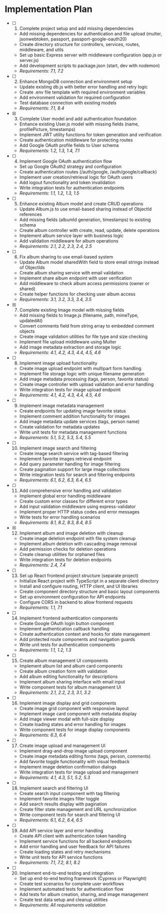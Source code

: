# Implementation Plan

- [ ] 1. Complete project setup and add missing dependencies

  - Add missing dependencies for authentication and file upload (multer, jsonwebtoken, passport, passport-google-oauth20)
  - Create directory structure for controllers, services, routes, middleware, and utils
  - Set up basic Express server with middleware configuration (app.js or server.js)
  - Add development scripts to package.json (start, dev with nodemon)
  - _Requirements: 7.1, 7.2_

- [ ] 2. Enhance MongoDB connection and environment setup

  - Update existing db.js with better error handling and retry logic
  - Create .env file template with required environment variables
  - Add environment validation for required configuration
  - Test database connection with existing models
  - _Requirements: 7.1, 8.4_

- [x] 3. Complete User model and add authentication foundation

  - Enhance existing User.js model with missing fields (name, profilePicture, timestamps)
  - Implement JWT utility functions for token generation and verification
  - Create authentication middleware for protecting routes
  - Add Google OAuth profile fields to User schema
  - _Requirements: 1.2, 1.3, 1.4, 7.1_

- [ ] 4. Implement Google OAuth authentication flow

  - Set up Google OAuth2 strategy and configuration
  - Create authentication routes (/auth/google, /auth/google/callback)
  - Implement user creation/retrieval logic for OAuth users
  - Add logout functionality and token invalidation
  - Write integration tests for authentication endpoints
  - _Requirements: 1.1, 1.2, 1.3, 1.5_

- [ ] 5. Enhance existing Album model and create CRUD operations

  - Update Album.js to use email-based sharing instead of ObjectId references
  - Add missing fields (albumId generation, timestamps) to existing schema
  - Create album controller with create, read, update, delete operations
  - Implement album service layer with business logic
  - Add validation middleware for album operations
  - _Requirements: 2.1, 2.2, 2.3, 2.4, 2.5_

- [ ] 6. Fix album sharing to use email-based system

  - Update Album model sharedWith field to store email strings instead of ObjectIds
  - Create album sharing service with email validation
  - Implement share album endpoint with user verification
  - Add middleware to check album access permissions (owner or shared)
  - Create helper functions for checking user album access
  - _Requirements: 3.1, 3.2, 3.3, 3.4, 3.5_

- [x] 7. Complete existing Image model with missing fields

  - Add missing fields to Image.js (filename, path, mimeType, updatedAt)
  - Convert comments field from string array to embedded comment objects
  - Create image validation utilities for file type and size checking
  - Implement file upload middleware using Multer
  - Add image metadata extraction and storage logic
  - _Requirements: 4.1, 4.2, 4.3, 4.4, 4.5, 4.6_

- [ ] 8. Implement image upload functionality

  - Create image upload endpoint with multipart form handling
  - Implement file storage logic with unique filename generation
  - Add image metadata processing (tags, person, favorite status)
  - Create image controller with upload validation and error handling
  - Write integration tests for image upload endpoint
  - _Requirements: 4.1, 4.2, 4.3, 4.4, 4.5, 4.6_

- [ ] 9. Implement image metadata management

  - Create endpoints for updating image favorite status
  - Implement comment addition functionality for images
  - Add image metadata update services (tags, person name)
  - Create validation for metadata updates
  - Write unit tests for metadata management functions
  - _Requirements: 5.1, 5.2, 5.3, 5.4, 5.5_

- [ ] 10. Implement image search and filtering

  - Create image search service with tag-based filtering
  - Implement favorite images retrieval endpoint
  - Add query parameter handling for image filtering
  - Create pagination support for large image collections
  - Write integration tests for search and filtering endpoints
  - _Requirements: 6.1, 6.2, 6.3, 6.4, 6.5_

- [ ] 11. Add comprehensive error handling and validation

  - Implement global error handling middleware
  - Create custom error classes for different error types
  - Add input validation middleware using express-validator
  - Implement proper HTTP status codes and error messages
  - Write tests for error handling scenarios
  - _Requirements: 8.1, 8.2, 8.3, 8.4, 8.5_

- [x] 12. Implement album and image deletion with cleanup

  - Create image deletion endpoint with file system cleanup
  - Implement album deletion with cascading image removal
  - Add permission checks for deletion operations
  - Create cleanup utilities for orphaned files
  - Write integration tests for deletion endpoints
  - _Requirements: 2.4, 7.4_

- [ ] 13. Set up React frontend project structure (separate project)

  - Initialize React project with TypeScript in a separate client directory
  - Install and configure routing, HTTP client, and UI libraries
  - Create component directory structure and basic layout components
  - Set up environment configuration for API endpoints
  - Configure CORS in backend to allow frontend requests
  - _Requirements: 1.1, 7.1_

- [ ] 14. Implement frontend authentication components

  - Create Google OAuth login button component
  - Implement authentication callback handling
  - Create authentication context and hooks for state management
  - Add protected route components and navigation guards
  - Write unit tests for authentication components
  - _Requirements: 1.1, 1.2, 1.3_

- [ ] 15. Create album management UI components

  - Implement album list and album card components
  - Create album creation form with validation
  - Add album editing functionality for descriptions
  - Implement album sharing interface with email input
  - Write component tests for album management UI
  - _Requirements: 2.1, 2.2, 2.3, 3.1, 3.2_

- [ ] 16. Implement image display and grid components

  - Create image grid component with responsive layout
  - Implement image card component with metadata display
  - Add image viewer modal with full-size display
  - Create loading states and error handling for images
  - Write component tests for image display components
  - _Requirements: 6.3, 6.4_

- [ ] 17. Create image upload and management UI

  - Implement drag-and-drop image upload component
  - Create image metadata editing forms (tags, person, comments)
  - Add favorite toggle functionality with visual feedback
  - Implement image deletion confirmation dialogs
  - Write integration tests for image upload and management
  - _Requirements: 4.1, 4.3, 5.1, 5.2, 5.3_

- [ ] 18. Implement search and filtering UI

  - Create search input component with tag filtering
  - Implement favorite images filter toggle
  - Add search results display with pagination
  - Create filter state management and URL synchronization
  - Write component tests for search and filtering UI
  - _Requirements: 6.1, 6.2, 6.4, 6.5_

- [ ] 19. Add API service layer and error handling

  - Create API client with authentication token handling
  - Implement service functions for all backend endpoints
  - Add error handling and user feedback for API failures
  - Create loading states and retry mechanisms
  - Write unit tests for API service functions
  - _Requirements: 7.1, 7.2, 8.1, 8.2_

- [ ] 20. Implement end-to-end testing and integration
  - Set up end-to-end testing framework (Cypress or Playwright)
  - Create test scenarios for complete user workflows
  - Implement automated tests for authentication flow
  - Add tests for album creation, sharing, and image management
  - Create test data setup and cleanup utilities
  - _Requirements: All requirements validation_
